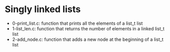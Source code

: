 # Singly linked lists
* 0-print_list.c: function that prints all the elements of a list_t list
* 1-list_len.c: function that returns the number of elements in a linked list_t list
* 2-add_node.c: function that adds a new node at the beginning of a list_t list
